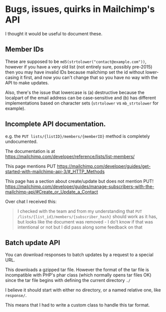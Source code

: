 # Bugs, issues, quirks in Mailchimp's API

I thought it would be useful to document these.

## Member IDs

These are supposed to be `md5(strtolower("contact@example.com"))`, however if
you have a very old list (not entirely sure, possibly pre-2015) then you may
have invalid IDs because mailchimp set the id without lower-casing it first,
and now you can't change that so you have no way with the API to make updates.

Also, there's the issue that lowercase is (a) destructive because the localpart
of the email address can be case-sensitive and (b) has different
implementations based on character sets (`strtolower` vs `mb_strtolower` for
example).

## Incomplete API documentation.

e.g. the `PUT lists/{listID}/members/{memberID}` method is completely
undocumented.

The documentation is at
https://mailchimp.com/developer/reference/lists/list-members/

This page mentions PUT
https://mailchimp.com/developer/guides/get-started-with-mailchimp-api-3/#_HTTP_Methods

This page has a section about create/update but does not mention PUT!
https://mailchimp.com/developer/guides/manage-subscribers-with-the-mailchimp-api/#Create_or_Update_a_Contact

Over chat I received this:

> I checked with the team and from my understanding that `PUT /lists/{list_id}/members/{subscriber_hash}` should work as it has, but looks like the document was removed - I do't know if that was intentional or not but I did pass along some feedback on that

## Batch update API

You can download responses to batch updates by a request to a special URL.

This downloads a gzipped tar file. However the format of the tar file is incompatible with PHP's phar class (which normally opens tar files OK) since the tar file begins with defining the current directory `./`

I believe it should start with either no directory, or a named relative one, like `response/`.

This means that I had to write a custom class to handle this tar format.
